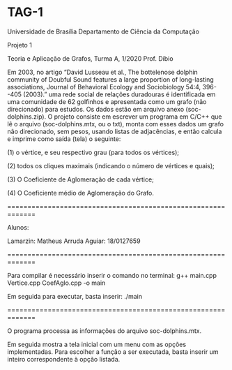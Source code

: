 # TAG-1
Universidade de Brasília
Departamento de Ciência da Computação

Projeto 1

Teoria e Aplicação de Grafos, Turma A, 1/2020
Prof. Díbio

Em 2003, no artigo “David Lusseau et al., The bottelenose dolphin community of Doubful Sound
features a large proportion of long-lasting associations, Journal of Behavioral Ecology and
Sociobiology 54:4, 396--405 (2003).” uma rede social de relações duradouras é identificada em uma
comunidade de 62 golfinhos e apresentada como um grafo (não direcionado) para estudos. Os dados
estão em arquivo anexo (soc-dolphins.zip). O projeto consiste em escrever um programa em C/C++
que lê o arquivo (soc-dolphins.mtx, ou o txt), monta com esses dados um grafo não direcionado, sem
pesos, usando listas de adjacências, e então calcula e imprime como saída (tela) o seguinte:

(1) o vértice, e seu respectivo grau (para todos os vértices);

(2) todos os cliques maximais (indicando o número de vértices e quais);

(3) O Coeficiente de Aglomeração de cada vértice;

(4) O Coeficiente médio de Aglomeração do Grafo.

=============================================================

Alunos:

Lamarzin: 
Matheus Arruda Aguiar: 18/0127659

=============================================================

Para compilar é necessário inserir o comando no terminal:
g++ main.cpp Vertice.cpp CoefAglo.cpp -o main

Em seguida para executar, basta inserir:
./main

=============================================================

O programa processa as informações do arquivo
soc-dolphins.mtx.

Em seguida mostra a tela inicial com um menu com as opções implementadas.
Para escolher a função a ser executada, basta inserir
um inteiro correspondente à opção listada.
